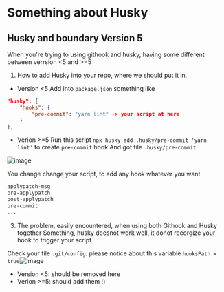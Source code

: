 # Something about Husky

## Husky and boundary Version 5
When you're trying to using githook and husky, having some different between verrsion <5 and >=5
1. How to add Husky into your repo, where we should put it in.

- Version <5
Add into `package.json` something like
```json
"husky": {
    "hooks": {
        "pre-commit": "yarn lint" -> your script at here
    }
},
```
- Verion >=5 
Run this script `npx husky add .husky/pre-commit 'yarn lint'` to create `pre-commit` hook
And got file `.husky/pre-commit`

![image](https://user-images.githubusercontent.com/30227910/133891375-e040c1aa-301e-45c4-b075-924ba4eca6b4.png)

You change change your script, to add any hook whatever you want
```sh
applypatch-msg 
pre-applypatch
post-applypatch
pre-commit
...
```

3. The problem, easily encountered, when using both Githook and Husky together
Something, husky doesnot work well, it donot recorgize your hook to trigger your script


Check your file `.git/config`. please notice about this variable `hooksPath = true`![image](https://user-images.githubusercontent.com/30227910/133891550-f40b42b9-353c-473f-8cf0-353af9500193.png)

- Version <5: should be removed here
- Verion >=5: should add them :)
